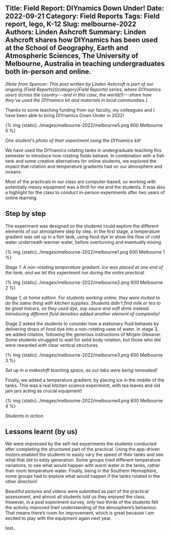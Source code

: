Title: Field Report: DIYnamics Down Under!
Date: 2022-09-21
Category: Field Reports
Tags: Field report, lego, K-12
Slug: melbourne-2022
Authors: Linden Ashcroft
Summary: Linden Ashcroft shares how DIYnamics has been used at the School of Geography, Earth and Atmospheric Sciences, The University of Melbourne, Australia in teaching undergraduates both in-person and online.
---

_[Note from Spencer: This post written by Linden Ashcroft is part of
our ongoing [Field Reports]({category}Field Reports) series, where
DIYnamics users across the country---and in this case, the
world(!)---share how they've used the DIYnamics kit and materials in
local communities.]_

Thanks to some teaching funding from our faculty, my colleagues and I
have been able to bring DIYnamics Down Under in 2022!

{% img {static}../images/melbourne-2022/melbourne5.png 600 Melbourne 5 %}

_One student's photo of their experiment using the DIYnamics kit!_

We have used the DIYnamics rotating tanks in undergraduate teaching
this semester to introduce how rotating fluids behave. In combination
with a fish tank and some creative alternatives for online students,
we explored the impact that rotation and temperature gradients had on
our atmosphere and oceans.

Most of the practicals in our class are computer-based, so working
with potentially messy equipment was a thrill for me and the
students. It was also a highlight for the class to conduct in-person
experiments after two years of online learning.

## Step by step

The experiment was designed so the students could explore the
different elements of our atmosphere step by step. In the first stage,
a temperature gradient was set up in a fish tank, using food dye to
show the flow of cold water underneath warmer water, before
overturning and eventually mixing.

{% img {static}../images/melbourne-2022/melbourne1.png 600 Melbourne 1 %}

_Stage 1: A non-rotating temperature gradient. Ice was placed at one
end of the tank, and we let this experiment run during the entire
practical._

{% img {static}../images/melbourne-2022/melbourne2.png 600 Melbourne 2 %}

_Stage 1, at home edition. For students working online, they were
invited to do the same thing with kitchen supplies. Students didn’t
find milk or tea to be great tracers, so they used dye, soy sauce and
soft drink instead. Introducing different fluid densities added
another element of complexity!_

Stage 2 asked the students to consider how a stationary fluid behaves
by delivering drops of food dye into a non-rotating vase of water. In
stage 3, we added rotation, following the generous instructions of
Mirjam Glessner. Some students struggled to wait for solid body
rotation, but those who did were rewarded with clear vertical
structures.

{% img {static}../images/melbourne-2022/melbourne3.png 600 Melbourne 3 %}

_Set up in a makeshift teaching space, as our labs were being
renovated!_

Finally, we added a temperature gradient, by placing ice
in the middle of the tanks. This was a real kitchen science
experiment, with tea leaves and old jam jars acting as crucial
equipment!

{% img {static}../images/melbourne-2022/melbourne4.png 600 Melbourne 4 %}

_Students in action_

## Lessons learnt (by us)

We were impressed by the self-led experiments the students conducted
after completing the structured part of the practical. Using the
app-driven motors enabled the students to easily vary the speed of
their tanks and see what that did to eddy generation. Some groups
tried different temperature variations, to see what would happen with
warm water in the tanks, rather than room temperature water. Finally,
being in the Southern Hemisphere, some groups had to explore what
would happen if the tanks rotated in the other direction!

Beautiful pictures and videos were submitted as part of the practical
assessment, and almost all students told us they enjoyed the
class.  However, in a post experiment survey, only two thirds of the
students felt the activity improved their understanding of the
atmosphere’s behaviour. That means there’s room for improvement, which
is great because I am excited to play with the equipment again next
year.

test..

